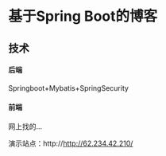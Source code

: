 # 基于Spring Boot的博客

## 技术

#### 后端
Springboot+Mybatis+SpringSecurity 
#### 前端
网上找的...




演示站点：http://http://62.234.42.210/

